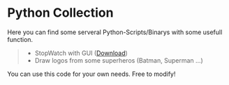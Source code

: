 # Python Collection #

Here you can find some serveral Python-Scripts/Binarys with some usefull function.

> - StopWatch with GUI ([Download](https://github.com/sera619/Collection/releases/tag/v1.0.1))
> - Draw logos from some superheros  (Batman, Superman ...)

You can use this code for your own needs. Free to modify!
